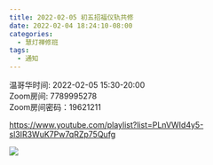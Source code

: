 ```yaml
---
title: 2022-02-05 初五招福仪轨共修
date: 2022-02-04 18:24:10-08:00
categories:
  - 慧灯禅修班
tags:
  - 通知
---
```


温哥华时间: 2022-02-05 15:30-20:00  
Zoom房间: 7789995278  
Zoom房间密码：19621211  

<https://www.youtube.com/playlist?list=PLnVWId4y5-sl3IR3WuK7Pw7qRZp75Qufg>

![](https://mmbiz.qpic.cn/mmbiz_jpg/hQicvXGQiaa4w4hf97Duam2wpic6Tt1YmLSRQ7eToEibE0SqgNkgyuuwajCPsaa4sud230zSicvUoOFkgDkYasEibQuQ/640?wx_fmt=jpeg&tp=webp&wxfrom=5&wx_lazy=1&wx_co=1)